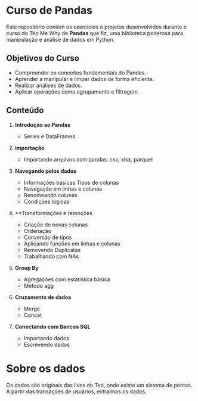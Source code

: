 # Curso de Pandas

Este repositório contém os exercícios e projetos desenvolvidos durante o curso do Téo Me Why de **Pandas** que fiz, uma biblioteca poderosa para manipulação e análise de dados em Python.

## Objetivos do Curso

- Compreender os conceitos fundamentais do Pandas.
- Aprender a manipular e limpar dados de forma eficiente.
- Realizar análises de dados.
- Aplicar operações como agrupamento e filtragem.

## Conteúdo

1. **Introdução ao Pandas**
   - Series e DataFrames.
   
2. **importação**
   - Importando arquivos com pandas: csv, xlsx, parquet

3. **Navegando pelos dados**
   - Informações básicas Tipos de colunas
   - Navegação em linhas e colunas
   - Renomeando colunas
   - Condições lógicas

4. **Transformações e remoções
   - Criação de novas colunas
   - Ordenação
   - Conversão de tipos
   - Aplicando funções em linhas e colunas
   - Removendo Duplicatas
   - Trabalhando com NAs

5. **Group By**
   - Agregações com estatística básica
   - Método agg

6. **Cruzamento de dados**
   - Merge
   - Concat

7. **Conectando com Bancos SQL**
   - Importando dados
   - Escrevendo dados

# Sobre os dados
Os dados são originais das lives do Teo, onde existe um sistema de pontos. A partir das transações de usuários, extraimos os dados.
